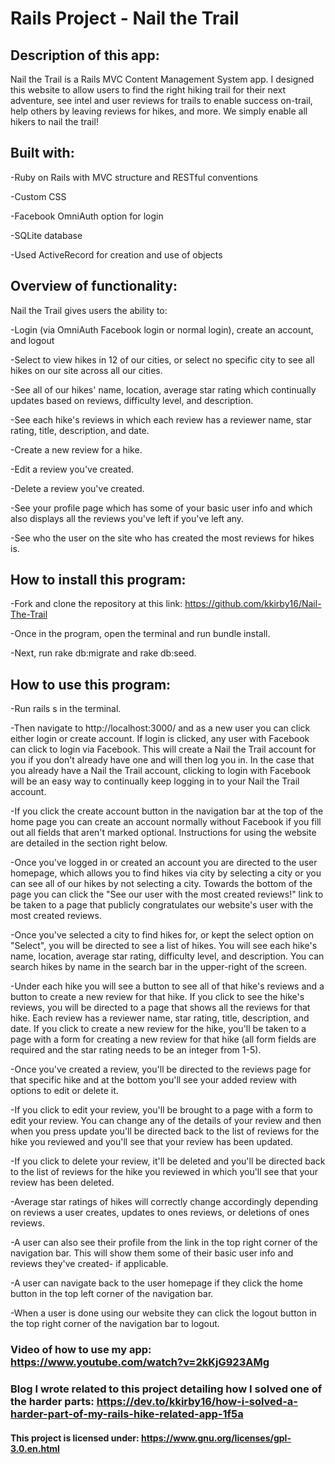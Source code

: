 # Rails Project - Nail the Trail

## Description of this app:

Nail the Trail is a Rails MVC Content Management System app. I designed this website to allow users to find the right hiking trail for their next adventure, see intel and user reviews for trails to enable success on-trail, help others by leaving reviews for hikes, and more. We simply enable all hikers to nail the trail!

## Built with:

-Ruby on Rails with MVC structure and RESTful conventions

-Custom CSS

-Facebook OmniAuth option for login

-SQLite database

-Used ActiveRecord for creation and use of objects

## Overview of functionality:

Nail the Trail gives users the ability to:

-Login (via OmniAuth Facebook login or normal login), create an account, and logout

-Select to view hikes in 12 of our cities, or select no specific city to see all hikes on our site across all our cities.

-See all of our hikes' name, location, average star rating which continually updates based on reviews, difficulty level, and description.

-See each hike's reviews in which each review has a reviewer name, star rating, title, description, and date.

-Create a new review for a hike.

-Edit a review you've created.

-Delete a review you've created.

-See your profile page which has some of your basic user info and which also displays all the reviews you've left if you've left any.

-See who the user on the site who has created the most reviews for hikes is.

## How to install this program:

-Fork and clone the repository at this link: https://github.com/kkirby16/Nail-The-Trail

-Once in the program, open the terminal and run bundle install.

-Next, run rake db:migrate and rake db:seed.

## How to use this program:

-Run rails s in the terminal.

-Then navigate to http://localhost:3000/ and as a new user you can click either login or create account. If login is clicked, any user with Facebook can click to login via Facebook. This will create a Nail the Trail account for you if you don't already have one and will then log you in. In the case that you already have a Nail the Trail account, clicking to login with Facebook will be an easy way to continually keep logging in to your Nail the Trail account.

-If you click the create account button in the navigation bar at the top of the home page you can create an account normally without Facebook if you fill out all fields that aren't marked optional. Instructions for using the website are detailed in the section right below.

-Once you've logged in or created an account you are directed to the user homepage, which allows you to find hikes via city by selecting a city or you can see all of our hikes by not selecting a city. Towards the bottom of the page you can click the "See our user with the most created reviews!" link to be taken to a page that publicly congratulates our website's user with the most created reviews.

-Once you've selected a city to find hikes for, or kept the select option on "Select", you will be directed to see a list of hikes. You will see each hike's name, location, average star rating, difficulty level, and description. You can search hikes by name in the search bar in the upper-right of the screen.

-Under each hike you will see a button to see all of that hike's reviews and a button to create a new review for that hike. If you click to see the hike's reviews, you will be directed to a page that shows all the reviews for that hike. Each review has a reviewer name, star rating, title, description, and date. If you click to create a new review for the hike, you'll be taken to a page with a form for creating a new review for that hike (all form fields are required and the star rating needs to be an integer from 1-5).

-Once you've created a review, you'll be directed to the reviews page for that specific hike and at the bottom you'll see your added review with options to edit or delete it.

-If you click to edit your review, you'll be brought to a page with a form to edit your review. You can change any of the details of your review and then when you press update you'll be directed back to the list of reviews for the hike you reviewed and you'll see that your review has been updated.

-If you click to delete your review, it'll be deleted and you'll be directed back to the list of reviews for the hike you reviewed in which you'll see that your review has been deleted.

-Average star ratings of hikes will correctly change accordingly depending on reviews a user creates, updates to ones reviews, or deletions of ones reviews.

-A user can also see their profile from the link in the top right corner of the navigation bar. This will show them some of their basic user info and reviews they've created- if applicable.

-A user can navigate back to the user homepage if they click the home button in the top left corner of the navigation bar.

-When a user is done using our website they can click the logout button in the top right corner of the navigation bar to logout.

### Video of how to use my app: https://www.youtube.com/watch?v=2kKjG923AMg

### Blog I wrote related to this project detailing how I solved one of the harder parts: https://dev.to/kkirby16/how-i-solved-a-harder-part-of-my-rails-hike-related-app-1f5a

#### This project is licensed under: https://www.gnu.org/licenses/gpl-3.0.en.html
